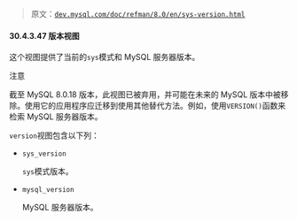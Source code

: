 > 原文：[`dev.mysql.com/doc/refman/8.0/en/sys-version.html`](https://dev.mysql.com/doc/refman/8.0/en/sys-version.html)

#### 30.4.3.47 版本视图

这个视图提供了当前的`sys`模式和 MySQL 服务器版本。

注意

截至 MySQL 8.0.18 版本，此视图已被弃用，并可能在未来的 MySQL 版本中被移除。使用它的应用程序应迁移到使用其他替代方法。例如，使用`VERSION()`函数来检索 MySQL 服务器版本。

`version`视图包含以下列：

+   `sys_version`

    `sys`模式版本。

+   `mysql_version`

    MySQL 服务器版本。
